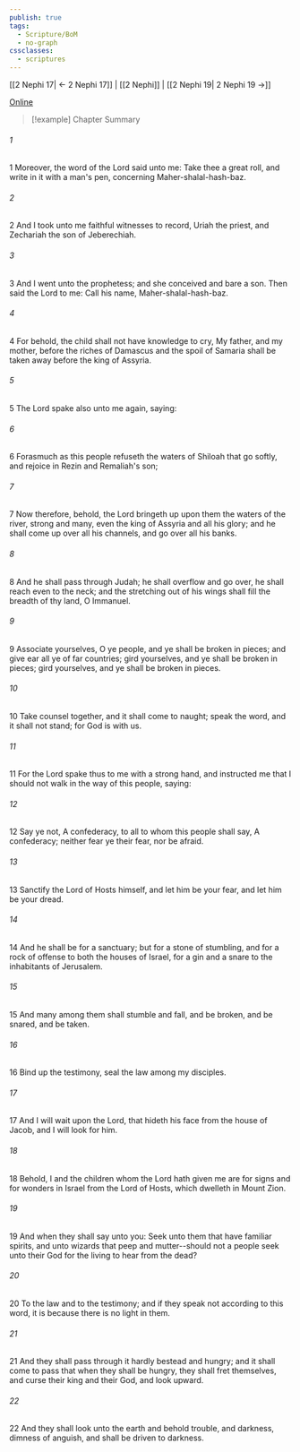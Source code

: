 ```yaml
---
publish: true
tags:
  - Scripture/BoM
  - no-graph
cssclasses:
  - scriptures
---
```

[[2 Nephi 17| ← 2 Nephi 17]] | [[2 Nephi]] | [[2 Nephi 19| 2 Nephi 19 →]]

[Online](https://churchofjesuschrist.org/study/scriptures/bofm/2-ne/18?lang=eng)

>[!example] Chapter Summary
>
###### 1
1 Moreover, the word of the Lord said unto me: Take thee a great roll, and write in it with a man's pen, concerning Maher-shalal-hash-baz.
###### 2
2 And I took unto me faithful witnesses to record, Uriah the priest, and Zechariah the son of Jeberechiah.
###### 3
3 And I went unto the prophetess; and she conceived and bare a son. Then said the Lord to me: Call his name, Maher-shalal-hash-baz.
###### 4
4 For behold, the child shall not have knowledge to cry, My father, and my mother, before the riches of Damascus and the spoil of Samaria shall be taken away before the king of Assyria.
###### 5
5 The Lord spake also unto me again, saying:
###### 6
6 Forasmuch as this people refuseth the waters of Shiloah that go softly, and rejoice in Rezin and Remaliah's son;
###### 7
7 Now therefore, behold, the Lord bringeth up upon them the waters of the river, strong and many, even the king of Assyria and all his glory; and he shall come up over all his channels, and go over all his banks.
###### 8
8 And he shall pass through Judah; he shall overflow and go over, he shall reach even to the neck; and the stretching out of his wings shall fill the breadth of thy land, O Immanuel.
###### 9
9 Associate yourselves, O ye people, and ye shall be broken in pieces; and give ear all ye of far countries; gird yourselves, and ye shall be broken in pieces; gird yourselves, and ye shall be broken in pieces.
###### 10
10 Take counsel together, and it shall come to naught; speak the word, and it shall not stand; for God is with us.
###### 11
11 For the Lord spake thus to me with a strong hand, and instructed me that I should not walk in the way of this people, saying:
###### 12
12 Say ye not, A confederacy, to all to whom this people shall say, A confederacy; neither fear ye their fear, nor be afraid.
###### 13
13 Sanctify the Lord of Hosts himself, and let him be your fear, and let him be your dread.
###### 14
14 And he shall be for a sanctuary; but for a stone of stumbling, and for a rock of offense to both the houses of Israel, for a gin and a snare to the inhabitants of Jerusalem.
###### 15
15 And many among them shall stumble and fall, and be broken, and be snared, and be taken.
###### 16
16 Bind up the testimony, seal the law among my disciples.
###### 17
17 And I will wait upon the Lord, that hideth his face from the house of Jacob, and I will look for him.
###### 18
18 Behold, I and the children whom the Lord hath given me are for signs and for wonders in Israel from the Lord of Hosts, which dwelleth in Mount Zion.
###### 19
19 And when they shall say unto you: Seek unto them that have familiar spirits, and unto wizards that peep and mutter--should not a people seek unto their God for the living to hear from the dead?
###### 20
20 To the law and to the testimony; and if they speak not according to this word, it is because there is no light in them.
###### 21
21 And they shall pass through it hardly bestead and hungry; and it shall come to pass that when they shall be hungry, they shall fret themselves, and curse their king and their God, and look upward.
###### 22
22 And they shall look unto the earth and behold trouble, and darkness, dimness of anguish, and shall be driven to darkness.



